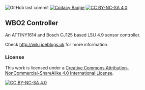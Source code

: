 ![GitHub last commit](https://img.shields.io/github/last-commit/joesbox/WBO2-Controller)
[![Codacy Badge](https://app.codacy.com/project/badge/Grade/91ed5c32d616407ebe7b7de389f79b20)](https://www.codacy.com/gh/joesbox/WBO2-Controller/dashboard?utm_source=github.com&amp;utm_medium=referral&amp;utm_content=joesbox/WBO2-Controller&amp;utm_campaign=Badge_Grade)
[![CC BY-NC-SA 4.0][cc-by-nc-sa-shield]][cc-by-nc-sa]

## WBO2 Controller
An ATTINY1614 and Bosch CJ125 based LSU 4.9 sensor controller.

Check http://wiki.joeblogs.uk for more information.

### License

This work is licensed under a
[Creative Commons Attribution-NonCommercial-ShareAlike 4.0 International License][cc-by-nc-sa].

[![CC BY-NC-SA 4.0][cc-by-nc-sa-image]][cc-by-nc-sa]

[cc-by-nc-sa]: http://creativecommons.org/licenses/by-nc-sa/4.0/
[cc-by-nc-sa-image]: https://licensebuttons.net/l/by-nc-sa/4.0/88x31.png
[cc-by-nc-sa-shield]: https://img.shields.io/badge/License-CC%20BY--NC--SA%204.0-lightgrey.svg
